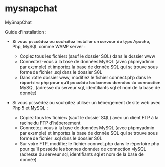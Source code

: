 mysnapchat
==========

MySnapChat

Guide d'installation :

- Si vous possédez ou souhaitez installer un serveur de type Apache, Php, MySQL comme WAMP server :
  - Copiez tous les fichiers (sauf le dossier SQL) dans le dossier www
  - Connectez-vous à la base de données MySQL (avec phpmyadmin par exemple) et importez la base de donnée SQL qui se trouve sous forme de fichier .sql dans le dossier SQL
  - Dans votre dossier www, modifiez le fichier connect.php dans le répertoire php pour qu'il possède les bonnes données de connection MySQL (adresse du serveur sql, identifiants sql et nom de la base de donnée)


- Si vous possédez ou souhaitez utiliser un hébergement de site web avec Php 5 et MySQL :
  - Copiez tous les fichiers (sauf le dossier SQL) avec un client FTP à la racine du FTP d'hébergement
  - Connectez-vous à la base de données MySQL (avec phpmyadmin par exemple) et importez la base de donnée SQL qui se trouve sous forme de fichier .sql dans le dossier SQL
  - Sur votre FTP, modifiez le fichier connect.php dans le répertoire php pour qu'il possède les bonnes données de connection MySQL (adresse du serveur sql, identifiants sql et nom de la base de donnée)
